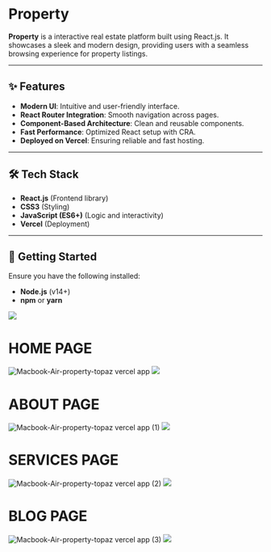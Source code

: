 # Property 

**Property** is a interactive real estate platform built using React.js. It showcases a sleek and modern design, providing users with a seamless browsing experience for property listings.


---

## ✨ Features

- **Modern UI**: Intuitive and user-friendly interface.
- **React Router Integration**: Smooth navigation across pages.
- **Component-Based Architecture**: Clean and reusable components.
- **Fast Performance**: Optimized React setup with CRA.
- **Deployed on Vercel**: Ensuring reliable and fast hosting.

---

## 🛠️ Tech Stack

- **React.js** (Frontend library)
- **CSS3** (Styling)
- **JavaScript (ES6+)** (Logic and interactivity)
- **Vercel** (Deployment)

---

## 🚀 Getting Started


Ensure you have the following installed:

- **Node.js** (v14+)
- **npm** or **yarn**
  
<img src='https://raw.githubusercontent.com/andreasbm/readme/master/assets/lines/colored.png' />

# HOME PAGE
![Macbook-Air-property-topaz vercel app](https://github.com/user-attachments/assets/c83463ca-0635-4eab-b779-f8d5cd701900)
<img src='https://raw.githubusercontent.com/andreasbm/readme/master/assets/lines/colored.png' />

# ABOUT PAGE
![Macbook-Air-property-topaz vercel app (1)](https://github.com/user-attachments/assets/36c60d22-d90c-4e03-bcaf-7b11aaf2912f)
<img src='https://raw.githubusercontent.com/andreasbm/readme/master/assets/lines/colored.png' />


# SERVICES PAGE
![Macbook-Air-property-topaz vercel app (2)](https://github.com/user-attachments/assets/a97c4b73-3b75-4cdf-be0f-176d5bd5a81a)
<img src='https://raw.githubusercontent.com/andreasbm/readme/master/assets/lines/colored.png' />


# BLOG PAGE
![Macbook-Air-property-topaz vercel app (3)](https://github.com/user-attachments/assets/f4fdd2be-41a9-425f-90bd-0937123e3b50)
<img src='https://raw.githubusercontent.com/andreasbm/readme/master/assets/lines/colored.png' />





